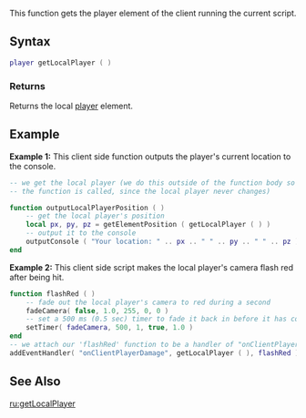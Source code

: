 This function gets the player element of the client running the current script.

Syntax
------

``` lua
player getLocalPlayer ( )
```

### Returns

Returns the local [player](/docs/player.md "wikilink") element.

Example
-------

**Example 1:** This client side function outputs the player's current location to the console.

``` lua
-- we get the local player (we do this outside of the function body so it isn't retrieved every time
-- the function is called, since the local player never changes)

function outputLocalPlayerPosition ( )
    -- get the local player's position
    local px, py, pz = getElementPosition ( getLocalPlayer ( ) )
    -- output it to the console
    outputConsole ( "Your location: " .. px .. " " .. py .. " " .. pz )
end
```

**Example 2:** This client side script makes the local player's camera flash red after being hit.

``` lua
function flashRed ( )
    -- fade out the local player's camera to red during a second
    fadeCamera( false, 1.0, 255, 0, 0 )
    -- set a 500 ms (0.5 sec) timer to fade it back in before it has completely faded out
    setTimer( fadeCamera, 500, 1, true, 1.0 )
end
-- we attach our 'flashRed' function to be a handler of "onClientPlayerDamage" when its source (that is, the hit player) is the local player
addEventHandler( "onClientPlayerDamage", getLocalPlayer ( ), flashRed )
```

See Also
--------

[ru:getLocalPlayer](/docs/ru-getlocalplayer.md "wikilink")
